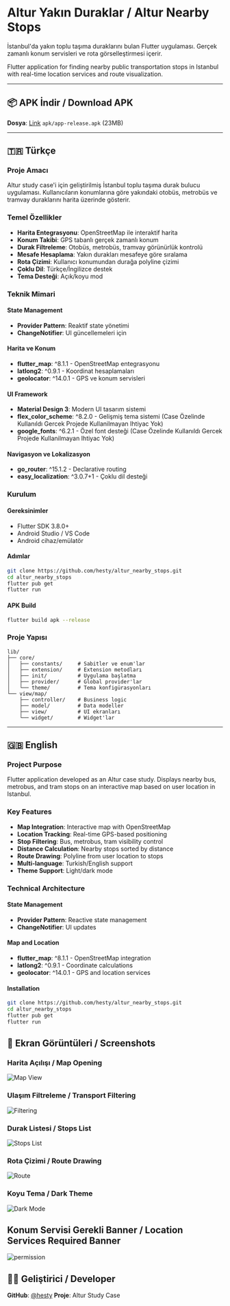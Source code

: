 # Altur Yakın Duraklar / Altur Nearby Stops

İstanbul'da yakın toplu taşıma duraklarını bulan Flutter uygulaması. Gerçek zamanlı konum servisleri ve rota görselleştirmesi içerir.

Flutter application for finding nearby public transportation stops in Istanbul with real-time location services and route visualization.

---

## 📦 APK İndir / Download APK

**Dosya**: [Link](https://github.com/hesty/altur_nearby_stops/raw/refs/heads/main/apk/app-release.apk) `apk/app-release.apk` (23MB)

---

## 🇹🇷 Türkçe

### Proje Amacı
Altur study case'i için geliştirilmiş İstanbul toplu taşıma durak bulucu uygulaması. Kullanıcıların konumlarına göre yakındaki otobüs, metrobüs ve tramvay duraklarını harita üzerinde gösterir.

### Temel Özellikler
- **Harita Entegrasyonu**: OpenStreetMap ile interaktif harita
- **Konum Takibi**: GPS tabanlı gerçek zamanlı konum
- **Durak Filtreleme**: Otobüs, metrobüs, tramvay görünürlük kontrolü
- **Mesafe Hesaplama**: Yakın durakları mesafeye göre sıralama
- **Rota Çizimi**: Kullanıcı konumundan durağa polyline çizimi
- **Çoklu Dil**: Türkçe/İngilizce destek
- **Tema Desteği**: Açık/koyu mod

### Teknik Mimari

#### State Management
- **Provider Pattern**: Reaktif state yönetimi
- **ChangeNotifier**: UI güncellemeleri için

#### Harita ve Konum
- **flutter_map**: ^8.1.1 - OpenStreetMap entegrasyonu
- **latlong2**: ^0.9.1 - Koordinat hesaplamaları
- **geolocator**: ^14.0.1 - GPS ve konum servisleri

#### UI Framework
- **Material Design 3**: Modern UI tasarım sistemi
- **flex_color_scheme**: ^8.2.0 - Gelişmiş tema sistemi (Case Özelinde Kullanıldı Gercek Projede Kullanilmayan Ihtiyac Yok)
- **google_fonts**: ^6.2.1 - Özel font desteği (Case Özelinde Kullanıldı Gercek Projede Kullanilmayan Ihtiyac Yok)

#### Navigasyon ve Lokalizasyon
- **go_router**: ^15.1.2 - Declarative routing
- **easy_localization**: ^3.0.7+1 - Çoklu dil desteği

### Kurulum

#### Gereksinimler
- Flutter SDK 3.8.0+
- Android Studio / VS Code
- Android cihaz/emülatör

#### Adımlar
```bash
git clone https://github.com/hesty/altur_nearby_stops.git
cd altur_nearby_stops
flutter pub get
flutter run
```

#### APK Build
```bash
flutter build apk --release
```

### Proje Yapısı
```
lib/
├── core/
│   ├── constants/     # Sabitler ve enum'lar
│   ├── extension/     # Extension metodları
│   ├── init/          # Uygulama başlatma
│   ├── provider/      # Global provider'lar
│   └── theme/         # Tema konfigürasyonları
└── view/map/
    ├── controller/    # Business logic
    ├── model/         # Data modeller
    ├── view/          # UI ekranları
    └── widget/        # Widget'lar
```


---

## 🇬🇧 English

### Project Purpose
Flutter application developed as an Altur case study. Displays nearby bus, metrobus, and tram stops on an interactive map based on user location in Istanbul.

### Key Features
- **Map Integration**: Interactive map with OpenStreetMap
- **Location Tracking**: Real-time GPS-based positioning
- **Stop Filtering**: Bus, metrobus, tram visibility control
- **Distance Calculation**: Nearby stops sorted by distance
- **Route Drawing**: Polyline from user location to stops
- **Multi-language**: Turkish/English support
- **Theme Support**: Light/dark mode

### Technical Architecture

#### State Management
- **Provider Pattern**: Reactive state management
- **ChangeNotifier**: UI updates

#### Map and Location
- **flutter_map**: ^8.1.1 - OpenStreetMap integration
- **latlong2**: ^0.9.1 - Coordinate calculations
- **geolocator**: ^14.0.1 - GPS and location services

#### Installation
```bash
git clone https://github.com/hesty/altur_nearby_stops.git
cd altur_nearby_stops
flutter pub get
flutter run
```



## 📱 Ekran Görüntüleri / Screenshots

### Harita Açılışı / Map Opening
![Map View](screenshot/screenshot_20250527_005933.png)

### Ulaşım Filtreleme / Transport Filtering
![Filtering](screenshot/screenshot_20250527_010024.png)

### Durak Listesi / Stops List
![Stops List](screenshot/screenshot_20250527_010014.png)

### Rota Çizimi / Route Drawing
![Route](screenshot/screenshot_20250527_005649.png)

### Koyu Tema / Dark Theme
![Dark Mode](screenshot/screenshot_20250527_010211.png)

## Konum Servisi Gerekli Banner / Location Services Required Banner
![permission](screenshot/screenshot_20250527_010137.png)



## 👨‍💻 Geliştirici / Developer

**GitHub**: [@hesty](https://github.com/hesty)
**Proje**: Altur Study Case

